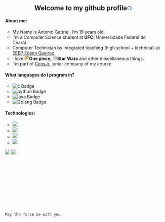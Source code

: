 <body>
<h2 align="center">Welcome to my github profile<img height="15" src="./img/github.png"></h2>

<div>
  <h4> About me:</h4>
  <ul style="list-style-type:circle;">
    <li>
      My Name is Antonio Gabriel, i'm 19 years old.
    </li>
    <li>I'm a Computer Science student  at <b>UFC</b>( Universidade Federal do Ceará).</li>
    <li>Computer Technician by integrated teaching (high school + technical) at <a href="https://www.instagram.com/edsonqueiroz_eeep/">EEEP Edson Queiroz</a></li>
    <li>
      i love <b><img height="15" src="./img/strawhat.png">One piece, <img height="15" src="./img/deathstar.png">Star Wars</b> and other miscellaneous things.
    </li>
    <li>
      I'm part of <a href="https://www.ceosjr.com" target="_blank">CeosJr</a>, junior company of my course
    </li>
  </ul>
</div>
<div>
  <h4>What languages do I program in?</h4>
    <ul style="list-style-type:circle;">
      <li>
        <img src="https://img.shields.io/badge/C-05122A?style=flat&logo=c%2B%2B&" alt="c Badge" height="25">
      </li>
      <li>
        <img src="https://img.shields.io/badge/Python-05122A?style=flat&logo=python" alt="python Badge" height="25">
      </li>
      <li>
        <img src="https://img.shields.io/badge/Java-05122A?style=flat&logo=Java&logoColor=white" alt="java Badge" height="25">
      </li>
      <li>
        <img src="https://img.shields.io/badge/go-05122A?logo=go&logoColor=f5f5f5" alt="Golang Badge" height="25">
      </li>
    </ul>
  <h4>Technologies:</h4>
  <ul style="list-style-type:circle;">
    <li>
      <img src="https://img.shields.io/badge/-ReactJs-05122A?style=flat&logo=react&logoColor=white">
    </li>
    <li>
      <img src="https://img.shields.io/badge/-nextjs-00599C?style=flat&logo=react&logoColor=white"/>
    </li>
    <li>
      <img src="https://img.shields.io/badge/GitHub-100000?style=flat&logo=github&logoColor=white"/>
    </li>
    <li>  
      <img src="https://img.shields.io/badge/GitLab-E34F26?style=flat&logo=gitlab&logoColor=white"/>
    </li>
  </ul>
</div>
<div >
  <img height="180em" src="https://github-readme-stats.vercel.app/api?username=ArtroxGabriel&show_icons=true&theme=transparent&rank_icon=github" style="display: inline-block;"/>
  <img height="180em" src="https://github-readme-stats.vercel.app/api/top-langs/?username=ArtroxGabriel&layout=compact&langs_count=5&theme=transparent" style="display: inline-block;" />
</div> 
<br>
  <code>May the force be with you</code>
</body>

